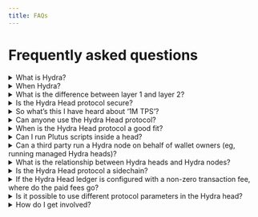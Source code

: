 ```yaml
---
title: FAQs
---
```

# Frequently asked questions

<details>
<summary>What is Hydra?</summary>

Hydra is a family of layer 2 protocols designed to address network scalability
capabilities. Hydra Head is the first in this protocol suite, providing the
foundation on which to build out further scalability.

</details>

<details>
<summary>When Hydra?</summary>

The project is available on all Cardano networks (including mainnet), and
releases with new features become available every four to six weeks. The
roadmap is publicly available on <a
href="https://github.com/orgs/input-output-hk/projects/21/views/25">GitHub.</a>

</details>

<details>
<summary>What is the difference between layer 1 and layer 2?</summary>

Layer 1 solutions provide the foundational infrastructure of a blockchain
network, while layer 2 solutions introduce supplementary protocols or
mechanisms to improve scalability and functionality <a
href="https://www.essentialcardano.io/article/layer-1-and-layer-2-all-you-need-to-know">Read
more in this blog post.</a>

</details>

<details>
<summary>Is the Hydra Head protocol secure?</summary>

Absolutely. Hydra protocols were born out of IOG research, got peer-reviewed,
and are implemented using test-driven development. The Hydra Head protocol
is a true layer 2 and can fall back directly onto the Cardano layer 1 –
hence inheriting the security model of the Cardano blockchain.

</details>

<details>
<summary>So what’s this I have heard about ‘1M TPS’?</summary>

This has been previously referenced as a theoretical maximum, but the reality
is more nuanced. For a start, with Cardano’s ‘transactions within
transactions’ EUTXO model, TPS itself isn’t a useful metric. A Hydra Head is
like a small community within a larger group. Initially, these communities
operate independently. So, adding up their metrics to get a total picture
isn't accurate. Since Hydra heads use the EUTXO model, they can process
transactions simultaneously without conflicts, especially with good
networking, which optimizes resource usage. As the project progresses, we're
constantly evaluating its real-world performance in terms of throughput and
finality. For more details, read <a
href="https://example.com/more-info">this</a> blog post and see the latest
benchmarking data <a href="https://example.com/latest-data">here</a>.

</details>

<details>
<summary>Can anyone use the Hydra Head protocol?</summary>

Yes, it's designed to be accessible for developers and end users alike,
requiring minimal changes to existing applications to integrate with the
protocol. However, it is important to note that Hydra is not a network
upgrade, and it's not like flipping a switch on Cardano to make it fast -
instead, applications need to adopt and build on Hydra heads to benefit from
it.

</details>

<details>
<summary>When is the Hydra Head protocol a good fit?</summary>

The Hydra Head protocol is well-suited for situations where a known set of
participants know each other well enough to agree on building a network but
don’t trust each other enough to manage funds without securing their assets.
This security is backed by the possibility of settling disputes on layer 1.

</details>

<details>
<summary>Can I run Plutus scripts inside a head?</summary>

Yes! Transactions running between head participants are fully developed Alonzo
transactions. They carry scripts and spend UTXOs in the same manner as layer 1
transactions. Each Hydra node runs a Cardano ledger and maintains a ledger
state.

</details>

<details>
<summary>Can a third party run a Hydra node on behalf of wallet owners (eg, running managed Hydra heads)?</summary>

Totally! This is similar to [Phoenix](https://phoenix.acinq.co/) in Bitcoin
Lightning: a non-custodial managed lightning node. As an end-user, you retain
full control over your keys and funds, but the underlying infrastructure is
managed on your behalf (with associated fees). However, this setup requires
some level of trust in the service provider to handle contestations and head
closures properly.
</details>

<details>
<summary>What is the relationship between Hydra heads and Hydra nodes?</summary>

It is (at least\*) a **one-to-many** relationship. Each Hydra head consists of
several Hydra nodes. We currently aim for up to 100 nodes per head as a
stretch goal. Heads are independent and form isolated networks, allowing for
infinitely many heads to run in parallel.

_(\*) It is possible for Hydra nodes to support multiple heads, creating a
many-to-many relationship._

</details>

<details>
<summary>Is the Hydra Head protocol a sidechain?</summary>

No, it isn't. There are two crucial reasons why Hydra heads are not considered
sidechains:

1. There's no guaranteed data availability in Hydra. Transactions are (a) only
   known to head participants and (b) typically forgotten once processed.
   There are no blocks in a Hydra head, and participants have no incentive to
   keep the history or make it available to users outside the head.

2. A head network is static; new participants cannot join and must be decided
   upfront. The network is isolated and private, accessible only to a set of
   well-known participants.

</details>

<details>

<summary>If the Hydra Head ledger is configured with a non-zero transaction fee, where do the paid fees go?</summary>

Setting protocol parameters with `fee > 0` ensures that Hydra Head (layer 2)
transactions consume more than they produce. On layer 1, the UTXO remains
unchanged, and the difference accrues. Currently, when settling an agreed
state from layer 2 on layer 1 during fanout, this difference becomes
spendable by the head participant who posts the `fanoutTx`.

</details>

<details>
<summary> Is it possible to use different protocol parameters in the Hydra head?</summary>

Yes, the ledger used for layer 2 transactions in a Hydra head is configurable,
allowing for the same or different protocol parameters as those used in
layer 1. **However, there is an important caveat to consider**:

If UTXOs are snapshotted on layer 2, they must be fanned out on layer 1
**exactly** as they were recorded in the snapshot.

### Examples

1. **Minimum UTXO value (`minUTxOValue = 0`)**:
   - Outputs with no 'ada' on layer 2 would be disallowed on layer 1,
   preventing their fanout. This restriction makes direct fanout impossible
   for such outputs. Even using partial fanout, as considered in [this
   feature](https://github.com/cardano-scaling/hydra/issues/190), would not
   permit the fanout of affected UTXOs.

2. **Maximum transaction execution units (`maxTxExecutionUnits(L2) > maxTxExecutionUnits(L1)`)**:
   - Outputs directed to scripts, which are too costly to validate on layer 1,
   can still be fanned out but will become unspendable due to exceeding the
   allowable execution limits on layer 1.

**Remember**, with great power comes great responsibility. It is crucial to
carefully manage and align the layer 1 and layer 2 settings to ensure seamless
operability and avoid unintended consequences in transaction processing.

</details>

<details>
<summary>How do I get involved?</summary>

Join public monthly meetings to engage with the Hydra team and contribute to
its open governance. These meetings provide a platform for community
developers to stay updated on the latest developments, ask questions directly
to the team, and share their ideas. Start building on Hydra like SundaeLabs,
Modulo-P, Obsidian Systems, MLabs, and others!

</details>
